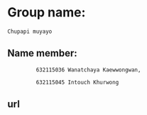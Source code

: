 # Group name: 
    Chupapi muyayo

## Name member: 
             632115036 Wanatchaya Kaewwongwan,

             632115045 Intouch Khurwong
            
## url
